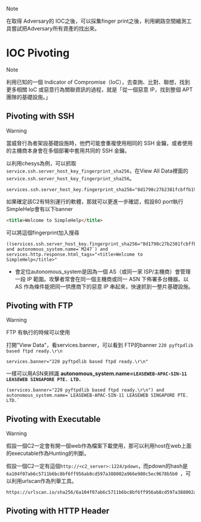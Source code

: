 >[!note]
>在取得 Adversary的 IOC之後，可以採集finger print之後，利用網路空間繪測工具嘗試把Adversary所有資產的找出來。
# IOC Pivoting
>[!note]
>利用已知的一個 Indicator of Compromise（IoC），去查詢、比對、聯想，找到更多相關 IoC 或惡意行為關聯資訊的過程，就是「從一個惡意 IP，找到整個 APT 團隊的基礎設施。」
## Pivoting with SSH
>[!WARNING]
>當威脅行為者架設基礎設施時，他們可能會重複使用相同的 SSH 金鑰，或者使用的主機商本身會在多個部署中套用共同的 SSH 金鑰。

以利用chesys為例，可以抓取`service.ssh.server_host_key_fingerprint_sha256`，在View All Data裡面的`service.ssh.server_host_key_fingerprint_sha256`。

``` 
services.ssh.server_host_key.fingerprint_sha256="8d1798c27b2381fcbffb19abb5bac757052f4fa9da8b246969392c7f4a6b34fd"
```

如果確定該C2有特別運行的軟體，那就可以更進一步確認，假設80 port執行SimpleHelp會有以下banner
``` html
<title>Welcome to SimpleHelp</title>
```
可以將這個fingerprint加入搜尋
```
((services.ssh.server_host_key.fingerprint_sha256="8d1798c27b2381fcbffb19abb5bac757052f4fa9da8b246969392c7f4a6b34fd") and autonomous_system.name=`M247`) and services.http.response.html_tags="<title>Welcome to SimpleHelp</title>"
```
- 會定位autonomous_system是因為一個 AS（或同一家 ISP/主機商）會管理一段 IP 範圍。攻擊者常會在同一個主機商或同一 ASN 下佈署多台機器。以 AS 作為條件能把同一供應商下的惡意 IP 串起來，快速抓到一整片基礎設施。
## Pivoting with FTP
>[!warning]
>FTP 有執行的時候可以使用

打開"View Data"，看services.banner，可以看到 FTP的banner `220 pyftpdlib based ftpd ready.\r\n`

```
services.banner="220 pyftpdlib based ftpd ready.\r\n"
```

一樣可以用ASN來辨識 **autonomous_system.name=`LEASEWEB-APAC-SIN-11 LEASEWEB SINGAPORE PTE. LTD.`**
```
(services.banner="220 pyftpdlib based ftpd ready.\r\n") and autonomous_system.name=`LEASEWEB-APAC-SIN-11 LEASEWEB SINGAPORE PTE. LTD.`
```
## Pivoting with Executable
>[!warning]
>假設一個C2一定會有開一個web作為檔案下載使用，那可以利用host在web上面的executable作為Hunting的判斷。

假設一個C2一定有這個`http://<c2_server>:1224/pdown`，而pdown的hash是`6a104f07ab6c5711b6bc8bf6ff956ab8cd597a388002a966e980c5ec9678b5b0 `，可以利用urlscan作為列舉工具。

```
https://urlscan.io/sha256/6a104f07ab6c5711b6bc8bf6ff956ab8cd597a388002a966e980c5ec9678b5b0
```
## Pivoting with HTTP Header






















































